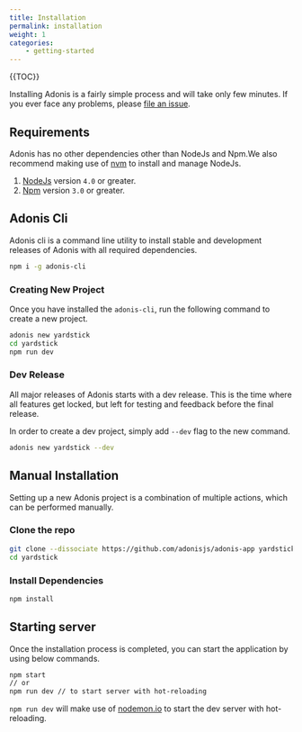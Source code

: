 ```yaml
---
title: Installation
permalink: installation
weight: 1
categories:
	- getting-started
---
```


{{TOC}}

Installing Adonis is a fairly simple process and will take only few minutes. If you ever face any problems, please [file an issue](https://github.com/adonisjs/adonis-framework/issues).

## Requirements

Adonis has no other dependencies other than NodeJs and Npm.We also recommend making use of [nvm](https://github.com/creationix/nvm) to install and manage NodeJs.

1. [NodeJs](https://nodejs.org/en/) version `4.0` or greater.
2. [Npm](https://www.npmjs.org/) version `3.0` or greater.

## Adonis Cli

Adonis cli is a command line utility to install stable and development releases of Adonis with all required dependencies.

```bash
npm i -g adonis-cli
```

### Creating New Project

Once you have installed the `adonis-cli`, run the following command to create a new project.

```bash
adonis new yardstick
cd yardstick
npm run dev
```

### Dev Release

All major releases of Adonis starts with a dev release. This is the time where all features get locked, but left for testing and feedback before the final release.

In order to create a dev project, simply add `--dev` flag to the new command.

```bash
adonis new yardstick --dev
```

## Manual Installation

Setting up a new Adonis project is a combination of multiple actions, which can be performed manually.

### Clone the repo

```bash
git clone --dissociate https://github.com/adonisjs/adonis-app yardstick
cd yardstick
```

### Install Dependencies

```bash
npm install
```


## Starting server

Once the installation process is completed, you can start the application by using below commands.

```bash
npm start
// or
npm run dev // to start server with hot-reloading
```

`npm run dev` will make use of [nodemon.io](http://nodemon.io/) to start the dev server with hot-reloading. 
